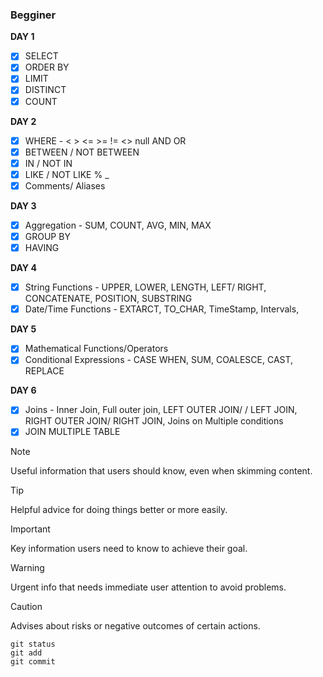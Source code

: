 ### Begginer

**DAY 1**
-   [x] SELECT
-   [x] ORDER BY
-   [x] LIMIT
-   [x] DISTINCT
-   [x] COUNT

**DAY 2**
-   [x] WHERE - < > <= >= != <> null AND OR
-   [x] BETWEEN / NOT BETWEEN
-   [x] IN / NOT IN
-   [x] LIKE / NOT LIKE % _
-   [x] Comments/ Aliases

**DAY 3**
-   [x] Aggregation - SUM, COUNT, AVG, MIN, MAX
-   [x] GROUP BY 
-   [x] HAVING

**DAY 4**
-   [x] String Functions - UPPER, LOWER, LENGTH, LEFT/ RIGHT, CONCATENATE, POSITION, SUBSTRING
-   [x] Date/Time Functions - EXTARCT, TO_CHAR, TimeStamp, Intervals, 

**DAY 5**
-   [x] Mathematical Functions/Operators
-   [x] Conditional Expressions - CASE WHEN, SUM, COALESCE, CAST, REPLACE

**DAY 6**
-   [x] Joins - Inner Join, Full outer join, LEFT OUTER JOIN/ / LEFT JOIN, RIGHT OUTER JOIN/ RIGHT JOIN, Joins on Multiple conditions
-   [x] JOIN MULTIPLE TABLE

> [!NOTE]
> Useful information that users should know, even when skimming content.

> [!TIP]
> Helpful advice for doing things better or more easily.

> [!IMPORTANT]
> Key information users need to know to achieve their goal.

> [!WARNING]
> Urgent info that needs immediate user attention to avoid problems.

> [!CAUTION]
> Advises about risks or negative outcomes of certain actions.
>
```
git status
git add
git commit
```
